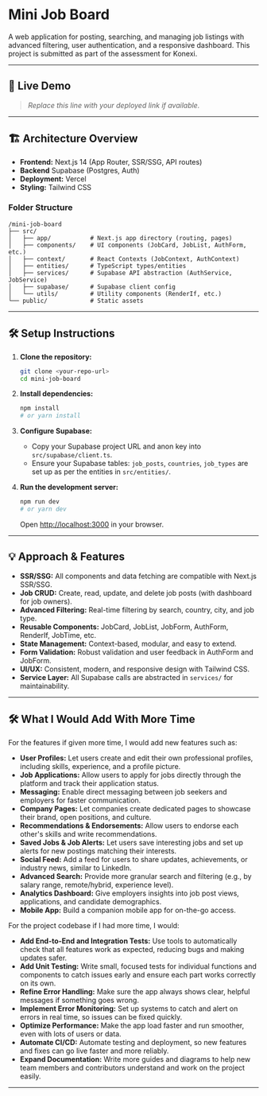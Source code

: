 # Mini Job Board

A web application for posting, searching, and managing job listings with advanced filtering, user authentication, and a responsive dashboard. This project is submitted as part of the assessment for Konexi.

---

## 🚀 Live Demo

> _Replace this line with your deployed link if available._

---

## 🏗️ Architecture Overview

- **Frontend:** Next.js 14 (App Router, SSR/SSG, API routes)
- **Backend** Supabase (Postgres, Auth)
- **Deployment:** Vercel
- **Styling:** Tailwind CSS

### Folder Structure

```
/mini-job-board
├── src/
│   ├── app/           # Next.js app directory (routing, pages)
│   ├── components/    # UI components (JobCard, JobList, AuthForm, etc.)
│   ├── context/       # React Contexts (JobContext, AuthContext)
│   ├── entities/      # TypeScript types/entities
│   ├── services/      # Supabase API abstraction (AuthService, JobService)
│   ├── supabase/      # Supabase client config
│   └── utils/         # Utility components (RenderIf, etc.)
└── public/            # Static assets
```

---

## 🛠️ Setup Instructions

1. **Clone the repository:**

   ```bash
   git clone <your-repo-url>
   cd mini-job-board
   ```

2. **Install dependencies:**

   ```bash
   npm install
   # or yarn install
   ```

3. **Configure Supabase:**

   - Copy your Supabase project URL and anon key into `src/supabase/client.ts`.
   - Ensure your Supabase tables: `job_posts`, `countries`, `job_types` are set up as per the entities in `src/entities/`.

4. **Run the development server:**
   ```bash
   npm run dev
   # or yarn dev
   ```
   Open [http://localhost:3000](http://localhost:3000) in your browser.

---

## 💡 Approach & Features

- **SSR/SSG:** All components and data fetching are compatible with Next.js SSR/SSG.
- **Job CRUD:** Create, read, update, and delete job posts (with dashboard for job owners).
- **Advanced Filtering:** Real-time filtering by search, country, city, and job type.
- **Reusable Components:** JobCard, JobList, JobForm, AuthForm, RenderIf, JobTime, etc.
- **State Management:** Context-based, modular, and easy to extend.
- **Form Validation:** Robust validation and user feedback in AuthForm and JobForm.
- **UI/UX:** Consistent, modern, and responsive design with Tailwind CSS.
- **Service Layer:** All Supabase calls are abstracted in `services/` for maintainability.

---

## 🛠️ What I Would Add With More Time

For the features if given more time, I would add new features such as:

- **User Profiles:** Let users create and edit their own professional profiles, including skills, experience, and a profile picture.
- **Job Applications:** Allow users to apply for jobs directly through the platform and track their application status.
- **Messaging:** Enable direct messaging between job seekers and employers for faster communication.
- **Company Pages:** Let companies create dedicated pages to showcase their brand, open positions, and culture.
- **Recommendations & Endorsements:** Allow users to endorse each other's skills and write recommendations.
- **Saved Jobs & Job Alerts:** Let users save interesting jobs and set up alerts for new postings matching their interests.
- **Social Feed:** Add a feed for users to share updates, achievements, or industry news, similar to LinkedIn.
- **Advanced Search:** Provide more granular search and filtering (e.g., by salary range, remote/hybrid, experience level).
- **Analytics Dashboard:** Give employers insights into job post views, applications, and candidate demographics.
- **Mobile App:** Build a companion mobile app for on-the-go access.

For the project codebase if I had more time, I would:

- **Add End-to-End and Integration Tests:** Use tools to automatically check that all features work as expected, reducing bugs and making updates safer.
- **Add Unit Testing:** Write small, focused tests for individual functions and components to catch issues early and ensure each part works correctly on its own.
- **Refine Error Handling:** Make sure the app always shows clear, helpful messages if something goes wrong.
- **Implement Error Monitoring:** Set up systems to catch and alert on errors in real time, so issues can be fixed quickly.
- **Optimize Performance:** Make the app load faster and run smoother, even with lots of users or data.
- **Automate CI/CD:** Automate testing and deployment, so new features and fixes can go live faster and more reliably.
- **Expand Documentation:** Write more guides and diagrams to help new team members and contributors understand and work on the project easily.

---
